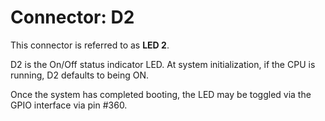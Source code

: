 # Connector: D2

This connector is referred to as **LED 2**.

D2 is the On/Off status indicator LED. At system initialization,
if the CPU is running, D2 defaults to being ON.

Once the system has completed booting, the LED may be toggled via the GPIO
interface via pin #360.

